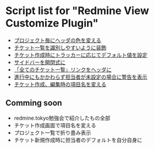 # Script list for "Redmine View Customize Plugin"

* [プロジェクト毎にヘッダの色を変える](https://github.com/onozaty/redmine-view-customize-scripts/blob/master/change_header_color_by_project.css)
* [チケット一覧を識別しやすいように装飾](https://github.com/onozaty/redmine-view-customize-scripts/blob/master/decorate_issue_list.css)
* [チケット作成時にトラッカーに応じてデフォルト値を設定](https://github.com/onozaty/redmine-view-customize-scripts/blob/master/set_default_value_at_change_tracker.js)
* [サイドバーを開閉式に](https://github.com/onozaty/redmine-view-customize-scripts/blob/master/toggle_sidebar.js)
* [「全てのチケット一覧」リンクをヘッダに](https://github.com/onozaty/redmine-view-customize-scripts/blob/master/add_issues_link_on_header.js)
* [進行中にもかかわらず担当者が未設定の場合に警告を表示](https://github.com/onozaty/redmine-view-customize-scripts/blob/master/show_alert_if_not_assign.js)
* [チケット作成、編集時の項目名を変える](https://github.com/onozaty/redmine-view-customize-scripts/blob/master/show_alert_if_not_assign.js)


## Comming soon

* redmine.tokyo勉強会で紹介したもの全部
* チケット作成画面で項目名を変える
* プロジェクト一覧で折り畳み表示
* チケット新規作成時に担当者のデフォルトを自分自身に
